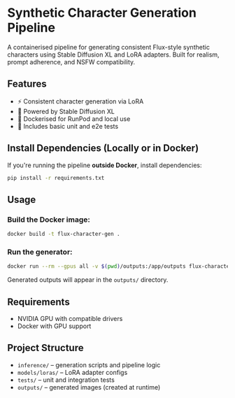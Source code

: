 # Synthetic Character Generation Pipeline

A containerised pipeline for generating consistent Flux-style synthetic characters using Stable Diffusion XL and LoRA adapters. Built for realism, prompt adherence, and NSFW compatibility.

## Features
- ⚡ Consistent character generation via LoRA
- 🧠 Powered by Stable Diffusion XL
- 🐳 Dockerised for RunPod and local use
- 🧪 Includes basic unit and e2e tests

## Install Dependencies (Locally or in Docker)

If you're running the pipeline **outside Docker**, install dependencies:

```bash
pip install -r requirements.txt
```

## Usage

### Build the Docker image:

```bash
docker build -t flux-character-gen .
```

### Run the generator:

```bash
docker run --rm --gpus all -v $(pwd)/outputs:/app/outputs flux-character-gen
```

Generated outputs will appear in the `outputs/` directory.

## Requirements

- NVIDIA GPU with compatible drivers
- Docker with GPU support

## Project Structure

- `inference/` – generation scripts and pipeline logic  
- `models/loras/` – LoRA adapter configs  
- `tests/` – unit and integration tests  
- `outputs/` – generated images (created at runtime)
